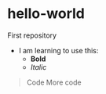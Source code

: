 # hello-world
First repository

- I am learning to use this:
    - **Bold**
    - *Italic*
>Code
>More code
